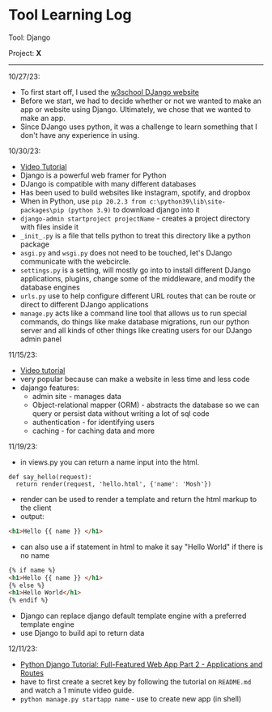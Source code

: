 # Tool Learning Log

Tool: Django

Project: **X**

---

10/27/23:
* To first start off, I used the [w3school DJango website](https://www.w3schools.com/django/)
* Before we start, we had to decide whether or not we wanted to make an app or website using Django. Ultimately, we chose that we wanted to make an app.
* Since DJango uses python, it was a challenge to learn something that I don't have any experience in using.

10/30/23:
* [Video Tutorial](https://www.youtube.com/watch?v=nGIg40xs9e4)
* Django is a powerful web framer for Python
* DJango is compatible with many different databases
* Has been used to build websites like instagram, spotify, and dropbox
* When in Python, use  `pip 20.2.3 from c:\python39\lib\site-packages\pip (python 3.9)` to download django into it
* `django-admin startproject projectName` - creates a project directory with files inside it
* `_init_.py` is a file that tells python to treat this directory like a python package
* `asgi.py` and `wsgi.py` does not need to be touched, let's DJango communicate with the webcircle.
* `settings.py` is a setting, will mostly go into to install different DJango applications, plugins, change some of the middleware, and modify the database engines
* `urls.py` use to help configure different URL routes that can be route or direct to different DJango applications
* `manage.py` acts like a command line tool that allows us to run special commands, do things like make database migrations, run our python server and all kinds of other things like creating users for our DJango admin panel

11/15/23:
* [Video tutorial](https://www.youtube.com/watch?v=rHux0gMZ3Eg&t=188s)
* very popular because can make a website in less time and less code
* dajango features:
   * admin site - manages data
   * Object-relational mapper (ORM) - abstracts the database so we can query or persist data without writing a lot of sql code
   * authentication - for identifying users
   * caching - for caching data and more

11/19/23:
* in views.py you can return a name input into the html.
```
def say_hello(request):
  return render(request, 'hello.html', {'name': 'Mosh'})
```
* render can be used to render a template and return the html markup to the client
* output:
```html
<h1>Hello {{ name }} </h1>
```
* can also use a if statement in html to make it say "Hello World" if there is no name
```html
{% if name %}
<h1>Hello {{ name }} </h1>
{% else %}
<h1>Hello World</h1>
{% endif %}
```
* Django can replace django default template engine with a preferred template engine
* use Django to build api to return data

12/11/23:
* [Python Django Tutorial: Full-Featured Web App Part 2 - Applications and Routes](https://www.youtube.com/watch?v=a48xeeo5Vnk&list=PL-osiE80TeTtoQCKZ03TU5fNfx2UY6U4p&index=2)
* have to first create a secret key by following the tutorial on `README.md` and watch a 1 minute video guide.
* `python manage.py startapp name` - use to create new app (in shell)

<!-- 
* Links you used today (websites, videos, etc)
* Things you tried, progress you made, etc
* Challenges, a-ha moments, etc
* Questions you still have
* What you're going to try next
-->
